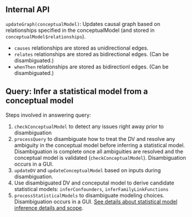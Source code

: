 ## Internal API

`updateGraph(conceptualModel)`: Updates causal graph based on relationships specified in the conceptualModel (and stored in `conceptualModel$relationships`). 
- `causes` relationships are stored as unidirectional edges. 
- `relates` relationships are stored as bidirectional edges. (Can be disambiguated.)
- `whenThen` relationships are stored as bidirectionl edges. (Can be disambiguated.)

## Query: Infer a statistical model from a conceptual model 
Steps involved in answering query: 
1. `checkConceptualModel` to detect any issues right away prior to disambiguation
2. `processQuery` to disambiguate how to treat the DV and resolve any ambiguity in the conceptual model before inferring a statistical model. Disambiguation is complete once all ambiguities are resolved and the conceptual model is validated (`checkConceptualModel`). Disambiguation occurs in a GUI.
3. `updateDV` and `updateConceptualModel` based on inputs during disambiguation. 
4. Use disambiguated DV and conceputal model to derive candidate statistical models: `inferConfounders`, `inferFamilyLinkFunctions`
5. `processStatisticalModels` to disambiguate modeling choices. Disambiguation occurs in a GUI. 
[See details about statistical model inference details and scope](STATISTICAL_MODEL_INFERENCE.md). 
